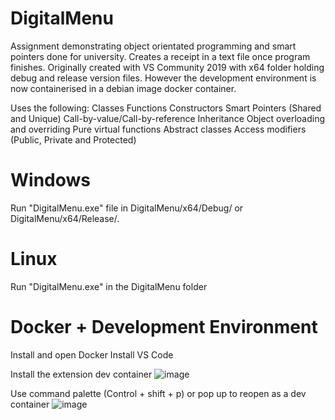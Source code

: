 # DigitalMenu
Assignment demonstrating object orientated programming and smart pointers done for university. Creates a receipt in a text file once program finishes. 
Originally created with VS Community 2019 with x64 folder holding debug and release version files. However the development environment is now containerised in a debian image docker container. 

Uses the following:
Classes
Functions
Constructors
Smart Pointers (Shared and Unique)
Call-by-value/Call-by-reference
Inheritance
Object overloading and overriding
Pure virtual functions
Abstract classes
Access modifiers (Public, Private and Protected)

# Windows
Run "DigitalMenu.exe" file in DigitalMenu/x64/Debug/ or DigitalMenu/x64/Release/.

# Linux
Run "DigitalMenu.exe" in the DigitalMenu folder

# Docker + Development Environment
Install and open Docker
Install VS Code

Install the extension dev container
![image](https://user-images.githubusercontent.com/2979485/202915261-29fea5b8-5dbb-416f-805e-fd2e5973b666.png)

Use command palette (Control + shift + p) or pop up to reopen as a dev container
![image](https://user-images.githubusercontent.com/2979485/202915244-5c44de79-1153-48cb-93c3-37c067625a2b.png)


